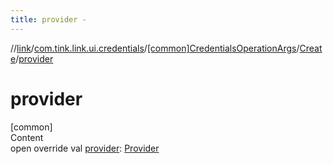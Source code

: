 ```yaml
---
title: provider -
---
```

//[link](../../../index.md)/[com.tink.link.ui.credentials](../../index.md)/[[common]CredentialsOperationArgs](../index.md)/[Create](index.md)/[provider](provider.md)



# provider  
[common]  
Content  
open override val [provider](provider.md): [Provider](../../../com.tink.model.provider/[common]-provider/index.md)  



